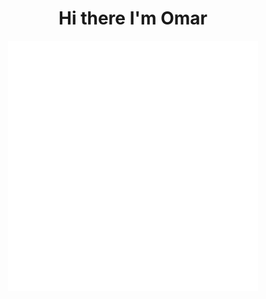 <h1 align='center'> Hi there I'm Omar </h1>

<div align="center">
    <img src="example.svg" width="400" height="400" alt="css-in-readme">
</div>